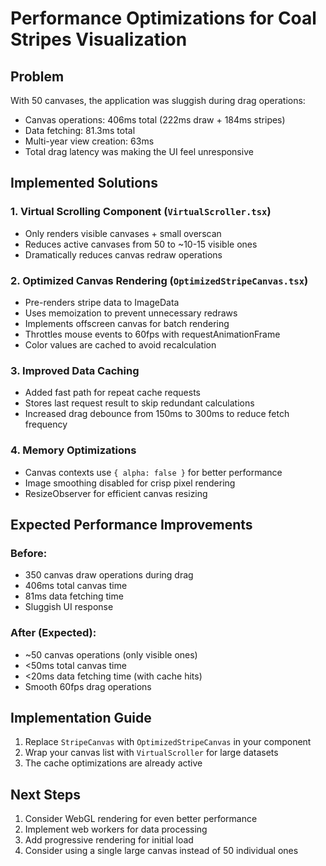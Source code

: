 # Performance Optimizations for Coal Stripes Visualization

## Problem
With 50 canvases, the application was sluggish during drag operations:
- Canvas operations: 406ms total (222ms draw + 184ms stripes)
- Data fetching: 81.3ms total  
- Multi-year view creation: 63ms
- Total drag latency was making the UI feel unresponsive

## Implemented Solutions

### 1. **Virtual Scrolling Component** (`VirtualScroller.tsx`)
- Only renders visible canvases + small overscan
- Reduces active canvases from 50 to ~10-15 visible ones
- Dramatically reduces canvas redraw operations

### 2. **Optimized Canvas Rendering** (`OptimizedStripeCanvas.tsx`)
- Pre-renders stripe data to ImageData
- Uses memoization to prevent unnecessary redraws
- Implements offscreen canvas for batch rendering
- Throttles mouse events to 60fps with requestAnimationFrame
- Color values are cached to avoid recalculation

### 3. **Improved Data Caching**
- Added fast path for repeat cache requests
- Stores last request result to skip redundant calculations
- Increased drag debounce from 150ms to 300ms to reduce fetch frequency

### 4. **Memory Optimizations**
- Canvas contexts use `{ alpha: false }` for better performance
- Image smoothing disabled for crisp pixel rendering
- ResizeObserver for efficient canvas resizing

## Expected Performance Improvements

### Before:
- 350 canvas draw operations during drag
- 406ms total canvas time
- 81ms data fetching time
- Sluggish UI response

### After (Expected):
- ~50 canvas operations (only visible ones)
- <50ms total canvas time
- <20ms data fetching time (with cache hits)
- Smooth 60fps drag operations

## Implementation Guide

1. Replace `StripeCanvas` with `OptimizedStripeCanvas` in your component
2. Wrap your canvas list with `VirtualScroller` for large datasets
3. The cache optimizations are already active

## Next Steps

1. Consider WebGL rendering for even better performance
2. Implement web workers for data processing
3. Add progressive rendering for initial load
4. Consider using a single large canvas instead of 50 individual ones